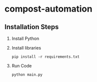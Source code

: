 # compost-automation

## Installation Steps
1. Install Python

2. Install libraries
    
    `pip install -r requirements.txt`

3. Run Code

    `python main.py`